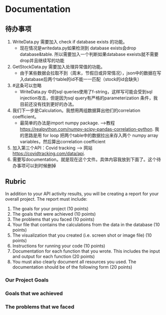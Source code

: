 # Documentation

## 待办事项

1. WriteData.py 需要加入 check if database exists 的功能。
   - 现在情况是writedata.py如果检测到 database exists会drop database&table. 所以需要加入一个判断如果database exeists就不需要drop并且继续写的功能
2. GetStockData.py 需要加入处理异常值的功能。 
   - 由于某些数据会拉取不到（周末，节假日或异常情况），json中的数据在写入database后两个table的id不能一一匹配（stock的id会缺失）
3. #这条可以忽略
   - WriteData.py 中的sql queries使用了f-string，这样写可能会受到sql injection攻击，但是因为sql query有严格的parameterization
条件，我目前还没有找到更好的办法。
4. 我们下一步是Calculation。我想用两组数据算出他们的correlation coefficient。
   - 最简单的办法是import numpy package. -->教程 <https://realpython.com/numpy-scipy-pandas-correlation-python>. 我的思路是用 for loop 把两个table中的数据拉出来存入两个 numpy array variables，然后算出correlation coefficient
5. 加入第三个API：Covid tracking --> 网站 <https://covidtracking.com/data/api>.
6. 需要写documentation。就是现在这个文件。具体内容我放到下面了。这个待办事项可以到时候删掉

## Rubric

In addition to your API activity results, you will be creating a report for your overall project. The report must include:

1. The goals for your project (10 points)
2. The goals that were achieved (10 points)
3. The problems that you faced (10 points)
4. Your file that contains the calculations from the data in the database (10 points)
5. The visualization that you created (i.e. screen shot or image file) (10 points)
6. Instructions for running your code (10 points)
7. Documentation for each function that you wrote. This includes the input and output for
each function (20 points)
8. You must also clearly document all resources you used. The documentation should be of
the following form (20 points)

### Our Project Goals 

### Goals that we achieved

### The problems that we faced 


